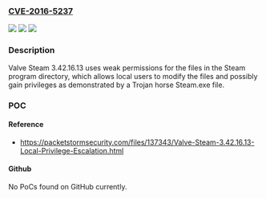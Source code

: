 ### [CVE-2016-5237](https://cve.mitre.org/cgi-bin/cvename.cgi?name=CVE-2016-5237)
![](https://img.shields.io/static/v1?label=Product&message=n%2Fa&color=blue)
![](https://img.shields.io/static/v1?label=Version&message=n%2Fa&color=blue)
![](https://img.shields.io/static/v1?label=Vulnerability&message=n%2Fa&color=brighgreen)

### Description

Valve Steam 3.42.16.13 uses weak permissions for the files in the Steam program directory, which allows local users to modify the files and possibly gain privileges as demonstrated by a Trojan horse Steam.exe file.

### POC

#### Reference
- https://packetstormsecurity.com/files/137343/Valve-Steam-3.42.16.13-Local-Privilege-Escalation.html

#### Github
No PoCs found on GitHub currently.

